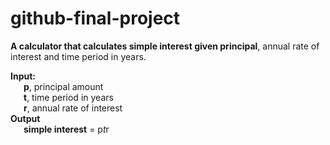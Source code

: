 # github-final-project
**A calculator that calculates simple interest given principal**, annual rate of interest and time period in years.<br />

**Input:** <br />
   &ensp;&ensp;&ensp;**p**, principal amount<br />
   &ensp;&ensp;&ensp;**t**, time period in years<br />
   &ensp;&ensp;&ensp;**r**, annual rate of interest<br />
**Output**<br />
   &ensp;&ensp;&ensp;**simple interest** = p*t*r
